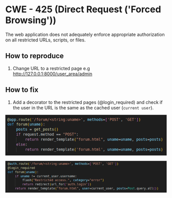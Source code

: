# CWE - 425 (Direct Request ('Forced Browsing'))

The web application does not adequately enforce appropriate authorization on all restricted URLs, scripts, or files.

## How to reproduce

1. Change URL to a restricted page e.g <http://127.0.0.1:8000/user_area/admin>

## How to fix

1. Add a decorator to the restricted pages (@login_required) and check if the user in the URL is the same as the cached user (`current user`).

![Force](1-Force.png)

![ForceSec](2-ForceSec.png)